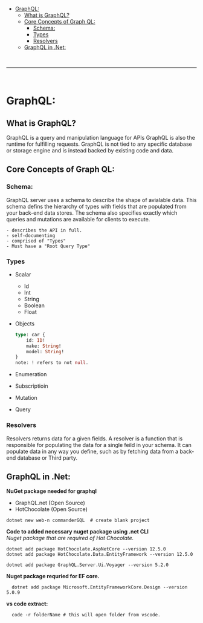 - [GraphQL:](#graphql)
  - [What is GraphQL?](#what-is-graphql)
  - [Core Concepts of Graph QL:](#core-concepts-of-graph-ql)
    - [Schema:](#schema)
    - [Types](#types)
    - [Resolvers](#resolvers)
  - [GraphQL in .Net:](#graphql-in-net)


<br>
<hr>
<br>


# GraphQL: 

## What is GraphQL?
GraphQL is a query and manipulation language for APIs
GraphQL is also the runtime for fulfilling requests.
GraphQL is not tied to any specific database or storage engine and is instead backed by  existing code and data.


## Core Concepts of Graph QL: 

### Schema: 
  <P> GraphQL server uses a schema to describe the shape of avialable data. This schema defins the hierarchy of types with fields that are populated from your back-end data stores. The schema also specifies exactly which queries and mutations are available for clients to execute. </p>
   
    - describes the API in full.
    - self-documenting 
    - comprised of "Types"
    - Must have a "Root Query Type"

### Types
- Scalar
  * Id
  * Int
  * String
  * Boolean
  * Float
- Objects
    ```graphql
    type: car {
        id: ID!
        make: String!
        model: String!
    }
    note: ! refers to not null.
    ```
  
- Enumeration
-  Subscriptioin
-  Mutation
-  Query

### Resolvers
Resolvers returns data for a given fields.
A resolver is a function that is responsible for populating the data for a single feild in your schema. It can populate data in any way you define, such as by fetching data from a back-end database or Third party.


## GraphQL in .Net: 

**NuGet package needed for graphql**
  - GraphQL.net (Open Source)
  - HotChocolate (Open Source)

  ```console
  dotnet new web-n commanderGQL  # create blank project
  ```
  **Code to added necessary nuget package using .net CLI** <br>
  *Nuget package that are required of Hot Chocolate.*
  ```console  
  dotnet add package HotChocolate.AspNetCore --version 12.5.0
  dotnet add package HotChocolate.Data.EntityFramework --version 12.5.0

  dotnet add package GraphQL.Server.Ui.Voyager --version 5.2.0
  ```

  **Nuget package requried for EF core.**
```console
  dotnet add package Microsoft.EntityFrameworkCore.Design --version 5.0.9
```

  **vs code extract:**

```console
  code -r folderName # this will open folder from vscode.
```















